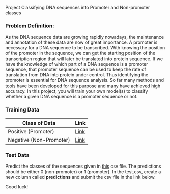  Project  Classifying DNA sequences into Promoter and Non-promoter classes


### Problem Definition:
As the DNA sequence data are growing rapidly nowadays, the maintenance and annotation of these data are now of great importance. A promoter is necessary for a DNA sequence to be transcribed. With knowing the position of the promoter in the sequence, we can get the starting position of the transcription region that will later be translated into protein sequence. If we have the knowledge of which part of a DNA sequence is a promoter sequence, that promoter sequence can be used to keep the rate of translation from DNA into protein under control. Thus identifying the promoter is essential for DNA sequence analysis. So far many methods and tools have been developed for this purpose and many have achieved high accuracy. In this project, you will train your own model(s) to classify whether a given DNA sequence is a promoter sequence or not.

### Training Data

| Class of Data | Link |
| --- | --- |
| Positive (Promoter) | [Link](https://raw.githubusercontent.com/ram89toronto/Genetics_prediction_hackathon_ga/main/PromoterSequence.txt)
| Negative (Non-Promoter) | [Link](./data/NonPromoterSequence.txt)

### Test Data
Predict the classes of the sequences given in [this](./data/test.csv) csv file. The predictions should be either 0 (non-promoter) or 1 (promoter). In the test.csv, create a new column called **predictions** and submit the csv file in the link below.



Good luck!

